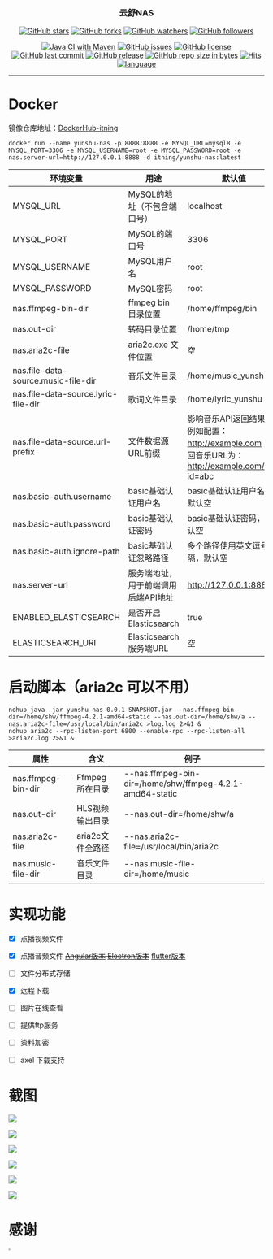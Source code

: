 <h3 align="center">云舒NAS</h3>
<div align="center">

[![GitHub stars](https://img.shields.io/github/stars/itning/yunshu-nas.svg?style=social&label=Stars)](https://github.com/itning/yunshu-nas/stargazers)
[![GitHub forks](https://img.shields.io/github/forks/itning/yunshu-nas.svg?style=social&label=Fork)](https://github.com/itning/yunshu-nas/network/members)
[![GitHub watchers](https://img.shields.io/github/watchers/itning/yunshu-nas.svg?style=social&label=Watch)](https://github.com/itning/yunshu-nas/watchers)
[![GitHub followers](https://img.shields.io/github/followers/itning.svg?style=social&label=Follow)](https://github.com/itning?tab=followers)


</div>

<div align="center">

[![Java CI with Maven](https://github.com/itning/yunshu-nas/actions/workflows/maven.yml/badge.svg)](https://github.com/itning/yunshu-nas/actions/workflows/maven.yml)
[![GitHub issues](https://img.shields.io/github/issues/itning/yunshu-nas.svg)](https://github.com/itning/yunshu-nas/issues)
[![GitHub license](https://img.shields.io/github/license/itning/yunshu-nas.svg)](https://github.com/itning/yunshu-nas/blob/master/LICENSE)
[![GitHub last commit](https://img.shields.io/github/last-commit/itning/yunshu-nas.svg)](https://github.com/itning/yunshu-nas/commits)
[![GitHub release](https://img.shields.io/github/release/itning/yunshu-nas.svg)](https://github.com/itning/yunshu-nas/releases)
[![GitHub repo size in bytes](https://img.shields.io/github/repo-size/itning/yunshu-nas.svg)](https://github.com/itning/yunshu-nas)
[![Hits](https://hitcount.itning.top?u=itning&r=yunshu-nas)](https://github.com/itning/hit-count)
[![language](https://img.shields.io/badge/language-JAVA-green.svg)](https://github.com/itning/yunshu-nas)

</div>

---

# Docker

镜像仓库地址：[DockerHub-itning](https://hub.docker.com/r/itning/yunshu-nas/tags?page=1&ordering=last_updated)

```shell script
docker run --name yunshu-nas -p 8888:8888 -e MYSQL_URL=mysql8 -e MYSQL_PORT=3306 -e MYSQL_USERNAME=root -e MYSQL_PASSWORD=root -e nas.server-url=http://127.0.0.1:8888 -d itning/yunshu-nas:latest
```

| 环境变量                                | 用途                  | 默认值                                                                          |
|-------------------------------------|---------------------|------------------------------------------------------------------------------|
| MYSQL_URL                           | MySQL的地址（不包含端口号）    | localhost                                                                    |
| MYSQL_PORT                          | MySQL的端口号           | 3306                                                                         |
| MYSQL_USERNAME                      | MySQL用户名            | root                                                                         |
| MYSQL_PASSWORD                      | MySQL密码             | root                                                                         |
| nas.ffmpeg-bin-dir                  | ffmpeg bin 目录位置     | /home/ffmpeg/bin                                                             |
| nas.out-dir                         | 转码目录位置              | /home/tmp                                                                    |
| nas.aria2c-file                     | aria2c.exe 文件位置     | 空                                                                            |
| nas.file-data-source.music-file-dir | 音乐文件目录              | /home/music_yunshu                                                           |
| nas.file-data-source.lyric-file-dir | 歌词文件目录              | /home/lyric_yunshu                                                           |
| nas.file-data-source.url-prefix     | 文件数据源URL前缀          | 影响音乐API返回结果，例如配置：http://example.com 则返回音乐URL为：http://example.com/file?id=abc |
| nas.basic-auth.username             | basic基础认证用户名        | basic基础认证用户名，默认空                                                             |
| nas.basic-auth.password             | basic基础认证密码         | basic基础认证密码，默认空                                                              |
| nas.basic-auth.ignore-path          | basic基础认证忽略路径       | 多个路径使用英文逗号分隔，默认空                                                             |
| nas.server-url                      | 服务端地址，用于前端调用后端API地址 | http://127.0.0.1:8888                                                        |
| ENABLED_ELASTICSEARCH               | 是否开启Elasticsearch   | true                                                                         |
| ELASTICSEARCH_URI                   | Elasticsearch服务端URL | 空                                                                            |

# 启动脚本（aria2c 可以不用）

```shell script
nohup java -jar yunshu-nas-0.0.1-SNAPSHOT.jar --nas.ffmpeg-bin-dir=/home/shw/ffmpeg-4.2.1-amd64-static --nas.out-dir=/home/shw/a --nas.aria2c-file=/usr/local/bin/aria2c >log.log 2>&1 &
nohup aria2c --rpc-listen-port 6800 --enable-rpc --rpc-listen-all >aria2c.log 2>&1 &
```
| 属性               | 含义             | 例子                                                     |
| ------------------ | ---------------- | -------------------------------------------------------- |
| nas.ffmpeg-bin-dir | Ffmpeg 所在目录  | --nas.ffmpeg-bin-dir=/home/shw/ffmpeg-4.2.1-amd64-static |
| nas.out-dir        | HLS视频输出目录  | --nas.out-dir=/home/shw/a                                |
| nas.aria2c-file    | aria2c文件全路径 | --nas.aria2c-file=/usr/local/bin/aria2c                  |
| nas.music-file-dir | 音乐文件目录 | --nas.music-file-dir=/home/music           |

# 实现功能
- [X] 点播视频文件

- [X] 点播音频文件 ~~[Angular版本](https://github.com/itning/YunShuMusicClient) [Electron版本](https://github.com/itning/YunShuMusicClientElectron)~~ [flutter版本](https://github.com/itning/yunshu_music)

- [ ] 文件分布式存储

- [X] 远程下载

- [ ] 图片在线查看

- [ ] 提供ftp服务

- [ ] 资料加密

- [ ] axel 下载支持

# 截图

![](https://raw.githubusercontent.com/itning/yunshu-nas/master/pic/a.png)

![](https://raw.githubusercontent.com/itning/yunshu-nas/master/pic/b.png)

![](https://raw.githubusercontent.com/itning/yunshu-nas/master/pic/c.png)

![](https://raw.githubusercontent.com/itning/yunshu-nas/master/pic/d.png)

![](https://raw.githubusercontent.com/itning/yunshu-nas/master/pic/e.png)

![](https://raw.githubusercontent.com/itning/yunshu-nas/master/pic/f.png)

# 感谢

<img src="https://raw.githubusercontent.com/itning/yunshu-nas/master/pic/jetbrains.png" style="zoom: 25%;" />
